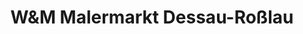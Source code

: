 ---
title: "W&M Malermarkt Dessau-Roßlau"
url: /dessau-rosslau/wundm-malermarkt-dessau-rosslau/
shop: Großhandel
---
